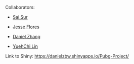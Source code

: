 Collaborators:

- [Sai Sur](https://github.com/IamKurama/)

- [Jesse Flores](https://github.com/jessef7/)

- [Daniel Zhang](https://github.com/danielzbw/)

- [YuehChi Lin](https://github.com/YuehChiLin/)

 Link to Shiny:  https://danielzbw.shinyapps.io/Pubg-Project/
